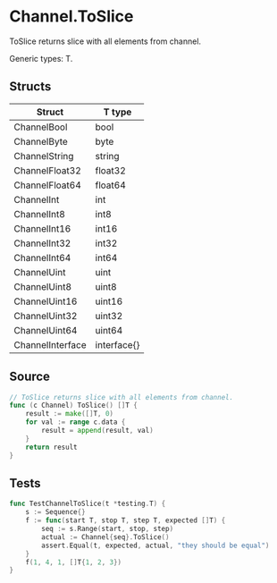 # Channel.ToSlice

ToSlice returns slice with all elements from channel.

Generic types: T.

## Structs

| Struct | T type |
| ------ | ------ |
| ChannelBool | bool |
| ChannelByte | byte |
| ChannelString | string |
| ChannelFloat32 | float32 |
| ChannelFloat64 | float64 |
| ChannelInt | int |
| ChannelInt8 | int8 |
| ChannelInt16 | int16 |
| ChannelInt32 | int32 |
| ChannelInt64 | int64 |
| ChannelUint | uint |
| ChannelUint8 | uint8 |
| ChannelUint16 | uint16 |
| ChannelUint32 | uint32 |
| ChannelUint64 | uint64 |
| ChannelInterface | interface{} |

## Source

```go
// ToSlice returns slice with all elements from channel.
func (c Channel) ToSlice() []T {
	result := make([]T, 0)
	for val := range c.data {
		result = append(result, val)
	}
	return result
}
```

## Tests

```go
func TestChannelToSlice(t *testing.T) {
	s := Sequence{}
	f := func(start T, stop T, step T, expected []T) {
		seq := s.Range(start, stop, step)
		actual := Channel{seq}.ToSlice()
		assert.Equal(t, expected, actual, "they should be equal")
	}
	f(1, 4, 1, []T{1, 2, 3})
}
```